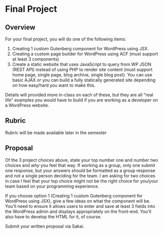 # Final Project 

## Overview
For your final project, you will do one of the following items:
 
1. Creating 1 custom Gutenberg component for WordPress using JSX.
1. Creating a custom page builder for WordPress using ACF (must support at least 3 components)
1. Create a static website that uses JavaScript to query from WP JSON (REST API) instead of using PHP to render site content (must support home page, single page, blog archive, single blog post). You can use basic AJAX or you can build a fully statically generated site depending on how easy/hard you want to make this.

Details will provided more in-class on each of these, but they are all "real life" examples you would have to build if you are working as a developer on a WordPress website. 

## Rubric

Rubric will be made available later in the semester

## Proposal

Of the 3 project choices above, state your top number one and number two choices and _why_ you feel that way. If working as a group, only one submit one response, but your answers should be formatted as a group response and not a single person deciding for the team. I am asking for two choices in case I feel that your top choice might not be the right choice for you/your team based on your programming experience.

If you choose option 1 (Creating 1 custom Gutenberg component for WordPress using JSX), give a few ideas on what the component will be. You'll need to ensure it allows users to enter and save at least 3 fields into the WordPress admin and displays appropriately on the front-end. You'll also have to develop the HTML for it, of course. 

Submit your written proposal via Sakai.
